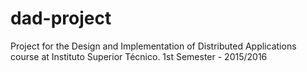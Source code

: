 # dad-project
Project for the Design and Implementation of Distributed Applications course at Instituto Superior Técnico. 1st Semester - 2015/2016
